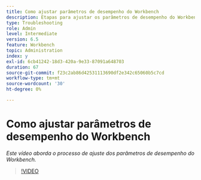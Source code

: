 ```yaml
---
title: Como ajustar parâmetros de desempenho do Workbench
description: Etapas para ajustar os parâmetros de desempenho do Workbench
type: Troubleshooting
role: Admin
level: Intermediate
version: 6.5
feature: Workbench
topic: Administration
index: y
exl-id: 6cb41242-18d3-420a-9e33-87091a648703
duration: 67
source-git-commit: f23c2ab86d42531113690df2e342c65060b5c7cd
workflow-type: tm+mt
source-wordcount: '30'
ht-degree: 0%

---
```


# Como ajustar parâmetros de desempenho do Workbench

*Este vídeo aborda o processo de ajuste dos parâmetros de desempenho do Workbench.*

>[!VIDEO](https://video.tv.adobe.com/v/335511?quality=12&learn=on)
